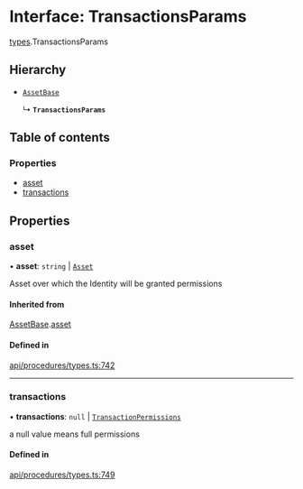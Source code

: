 # Interface: TransactionsParams

[types](../wiki/types).TransactionsParams

## Hierarchy

- [`AssetBase`](../wiki/types.AssetBase)

  ↳ **`TransactionsParams`**

## Table of contents

### Properties

- [asset](../wiki/types.TransactionsParams#asset)
- [transactions](../wiki/types.TransactionsParams#transactions)

## Properties

### asset

• **asset**: `string` \| [`Asset`](../wiki/api.entities.Asset.Asset)

Asset over which the Identity will be granted permissions

#### Inherited from

[AssetBase](../wiki/types.AssetBase).[asset](../wiki/types.AssetBase#asset)

#### Defined in

[api/procedures/types.ts:742](https://github.com/PolymathNetwork/polymesh-sdk/blob/c6fe1be3/src/api/procedures/types.ts#L742)

___

### transactions

• **transactions**: ``null`` \| [`TransactionPermissions`](../wiki/types.TransactionPermissions)

a null value means full permissions

#### Defined in

[api/procedures/types.ts:749](https://github.com/PolymathNetwork/polymesh-sdk/blob/c6fe1be3/src/api/procedures/types.ts#L749)
